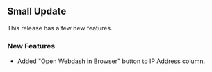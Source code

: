 ## Small Update

This release has a few new features.

### New Features

-   Added "Open Webdash in Browser" button to IP Address column.
